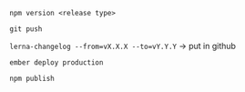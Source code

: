 `npm version <release type>`

`git push`

`lerna-changelog --from=vX.X.X --to=vY.Y.Y` -> put in github

`ember deploy production`

`npm publish`
